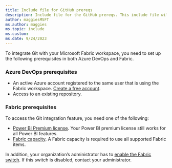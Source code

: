 ```yaml
---
title: Include file for GitHub prereqs
description: Include file for the GitHub prereqs. This include file will be referenced in this repo and also in an article in the Power BI repo.
author: maggiesMSFT
ms.author: maggies
ms.topic: include
ms.custom: 
ms.date: 9/24/2023
---
```

To integrate Git with your Microsoft Fabric workspace, you need to set up the following prerequisites in both Azure DevOps and Fabric.

### Azure DevOps prerequisites

- An active Azure account registered to the same user that is using the Fabric workspace. [Create a free account](https://azure.microsoft.com/products/devops/).
- Access to an existing repository.

### Fabric prerequisites

To access the Git integration feature, you need one of the following:

- [Power BI Premium license](/power-bi/enterprise/service-premium-what-is). Your Power BI premium license still works for all Power BI features.
- [Fabric capacity](../enterprise/licenses.md#capacity-and-skus). A Fabric capacity is required to use all supported Fabric items.

In addition, your organization’s administrator has to [enable the Fabric switch](../admin/fabric-switch.md). If this switch is disabled, contact your administrator.
